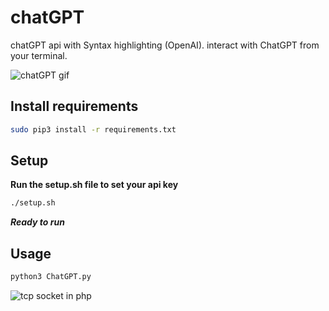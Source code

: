 # chatGPT

chatGPT api with Syntax highlighting (OpenAI). interact with ChatGPT from your terminal.


<img src="https://sagar040.github.io/archives/data/ChatGPT/ChatGPT_v2.0.gif" alt="chatGPT gif" width="auto" height="auto" />

## Install requirements
```bash
sudo pip3 install -r requirements.txt
```

## Setup
**Run the setup.sh file to set your api key**

```bash
./setup.sh
```

***Ready to run***
## Usage

```bash
python3 ChatGPT.py
```

<img src="https://sagar040.github.io/archives/data/ChatGPT/chat.tcp_socket_in_php.png" alt="tcp socket in php" width="auto" height="auto" />
